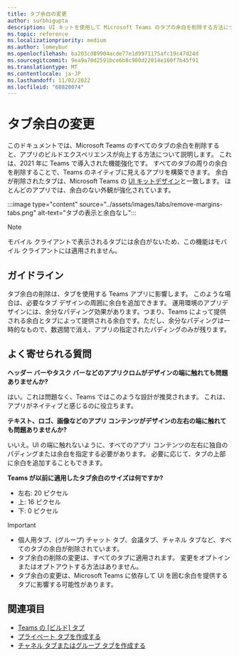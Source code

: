 ```yaml
---
title: タブ余白の変更
author: surbhigupta
description: UI キットを使用して Microsoft Teams のタブの余白を削除する方法について説明します。 余分なパディング効果、左、右、上、および下の余白のサイズを把握します。
ms.topic: reference
ms.localizationpriority: medium
ms.author: lomeybur
ms.openlocfilehash: ba203cd89904acde77e1d9971175afc19c47d24d
ms.sourcegitcommit: 9ea9a70d2591bce6b8c980d22014e160f7b45f91
ms.translationtype: MT
ms.contentlocale: ja-JP
ms.lasthandoff: 11/02/2022
ms.locfileid: "68820074"
---
```

# <a name="tab-margin-changes"></a>タブ余白の変更

このドキュメントでは、Microsoft Teams のすべてのタブの余白を削除すると、アプリのビルドエクスペリエンスが向上する方法について説明します。 これは、2021 年に Teams で導入された機能強化です。
すべてのタブの周りの余白を削除することで、Teams のネイティブに見えるアプリを構築できます。 余白が削除されたタブは、Microsoft Teams の [UI キットデザイン](~/tabs/design/tabs.md)と一致します。 ほとんどのアプリでは、余白のない外観が強化されています。

:::image type="content" source="../assets/images/tabs/remove-margins-tabs.png" alt-text="タブの表示と余白なし":::

> [!NOTE]
> モバイル クライアントで表示されるタブには余白がないため、この機能はモバイル クライアントには適用されません。

## <a name="guidelines"></a>ガイドライン

タブ余白の削除は、タブを使用する Teams アプリに影響します。 このような場合は、必要なタブ デザインの周囲に余白を追加できます。 運用環境のアプリデザインには、余分なパディング効果があります。つまり、Teams によって提供される余白とタブによって提供される余白です。ただし、余分なパディングは一時的なもので、数週間で消え、アプリの指定されたパディングのみが残ります。

## <a name="faq"></a>よく寄せられる質問

**ヘッダー バーやタスク バーなどのアプリクロムがデザインの端に触れても問題ありませんか?**

はい。これは問題なく、Teams ではこのような設計が推奨されます。 これは、アプリがネイティブと感じるのに役立ちます。

**テキスト、ロゴ、画像などのアプリ コンテンツがデザインの左右の端に触れても問題ありませんか?**

いいえ。UI の端に触れないように、すべてのアプリ コンテンツの左右に独自のパディングまたは余白を指定する必要があります。 必要に応じて、タブの上部に余白を追加することもできます。

**Teams が以前に適用したタブ余白のサイズは何ですか?**

* 左右: 20 ピクセル
* 上: 16 ピクセル
* 下: 0 ピクセル

> [!IMPORTANT]
>
> * 個人用タブ、(グループ) チャット タブ、会議タブ、チャネル タブなど、すべてのタブの余白が削除されています。
> * タブ余白の削除の変更は、すべてのタブに適用されます。 変更をオプトインまたはオプトアウトする方法はありません。
> * タブ余白の変更は、Microsoft Teams に依存して UI を囲む余白を提供するタブに影響する可能性があります。

## <a name="see-also"></a>関連項目

* [Teams の [ビルド] タブ](../tabs/what-are-tabs.md)
* [プライベート タブを作成する](../tabs/how-to/create-personal-tab.md)
* [チャネル タブまたはグループ タブを作成する](../tabs/how-to/create-channel-group-tab.md)
